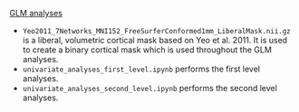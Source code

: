 <u>GLM analyses</u>
- `Yeo2011_7Networks_MNI152_FreeSurferConformed1mm_LiberalMask.nii.gz` is a liberal, volumetric cortical mask based on Yeo et al. 2011. It is used to create a binary cortical mask which is used throughout the GLM analyses.
- `univariate_analyses_first_level.ipynb` performs the first level analyses. 
- `univariate_analyses_second_level.ipynb` performs the second level analyses.
